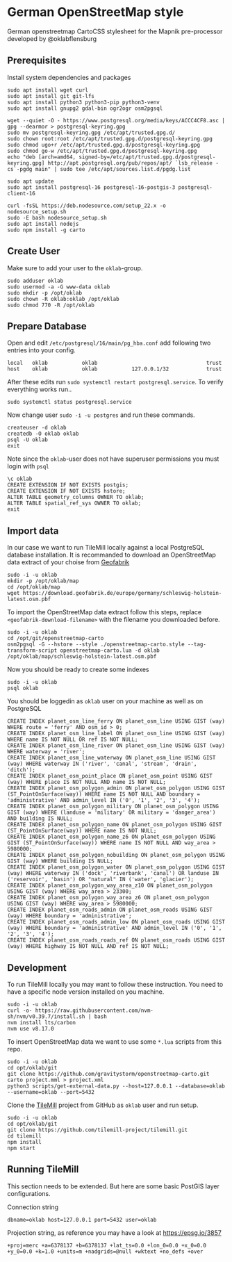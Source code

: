 # German OpenStreetMap style

German openstreetmap CartoCSS stylesheet for the Mapnik pre-processor developed by @oklabflensburg



## Prerequisites

Install system dependencies and packages

```
sudo apt install wget curl
sudo apt install git git-lfs
sudo apt install python3 python3-pip python3-venv
sudo apt install gnupg2 gdal-bin ogr2ogr osm2pgsql

wget --quiet -O - https://www.postgresql.org/media/keys/ACCC4CF8.asc | gpg --dearmor > postgresql-keyring.gpg
sudo mv postgresql-keyring.gpg /etc/apt/trusted.gpg.d/
sudo chown root:root /etc/apt/trusted.gpg.d/postgresql-keyring.gpg
sudo chmod ugo+r /etc/apt/trusted.gpg.d/postgresql-keyring.gpg
sudo chmod go-w /etc/apt/trusted.gpg.d/postgresql-keyring.gpg
echo "deb [arch=amd64, signed-by=/etc/apt/trusted.gpg.d/postgresql-keyring.gpg] http://apt.postgresql.org/pub/repos/apt/ `lsb_release -cs`-pgdg main" | sudo tee /etc/apt/sources.list.d/pgdg.list

sudo apt update
sudo apt install postgresql-16 postgresql-16-postgis-3 postgresql-client-16

curl -fsSL https://deb.nodesource.com/setup_22.x -o nodesource_setup.sh
sudo -E bash nodesource_setup.sh
sudo apt install nodejs
sudo npm install -g carto
```


## Create User

Make sure to add your user to the `oklab`-group.

```
sudo adduser oklab
sudo usermod -a -G www-data oklab
sudo mkdir -p /opt/oklab
sudo chown -R oklab:oklab /opt/oklab
sudo chmod 770 -R /opt/oklab
```


## Prepare Database

Open and edit `/etc/postgresql/16/main/pg_hba.conf` add following two entries into your config.

```
local   oklab           oklab                                   trust
host    oklab           oklab           127.0.0.1/32            trust
```

After these edits run `sudo systemctl restart postgresql.service`. To verify everything works run..

```
sudo systemctl status postgresql.service
```


Now change user `sudo -i -u postgres` and run these commands.

```
createuser -d oklab
createdb -O oklab oklab
psql -U oklab
exit
```

Note since the `oklab`-user does not have superuser permissions you must login with `psql`

```
\c oklab
CREATE EXTENSION IF NOT EXISTS postgis;
CREATE EXTENSION IF NOT EXISTS hstore;
ALTER TABLE geometry_columns OWNER TO oklab;
ALTER TABLE spatial_ref_sys OWNER TO oklab;
exit
```


## Import data

In our case we want to run TileMill locally against a local PostgreSQL database installation.
It is recommanded to download an OpenStreetMap data extract of your choise from [Geofabrik](https://download.geofabrik.de)

```
sudo -i -u oklab
mkdir -p /opt/oklab/map
cd /opt/oklab/map
wget https://download.geofabrik.de/europe/germany/schleswig-holstein-latest.osm.pbf
```


To import the OpenStreetMap data extract follow this steps, replace `<geofabrik-download-filename>` with the filename you downloaded before.

```
sudo -i -u oklab
cd /opt/git/openstreetmap-carto
osm2pgsql -G --hstore --style ./openstreetmap-carto.style --tag-transform-script openstreetmap-carto.lua -d oklab /opt/oklab/map/schleswig-holstein-latest.osm.pbf
```

Now you should be ready to create some indexes

```
sudo -i -u oklab
psql oklab
```

You should be loggedin as `oklab` user on your machine as well as on PostgreSQL

```
CREATE INDEX planet_osm_line_ferry ON planet_osm_line USING GIST (way) WHERE route = 'ferry' AND osm_id > 0;
CREATE INDEX planet_osm_line_label ON planet_osm_line USING GIST (way) WHERE name IS NOT NULL OR ref IS NOT NULL;
CREATE INDEX planet_osm_line_river ON planet_osm_line USING GIST (way) WHERE waterway = 'river';
CREATE INDEX planet_osm_line_waterway ON planet_osm_line USING GIST (way) WHERE waterway IN ('river', 'canal', 'stream', 'drain', 'ditch');
CREATE INDEX planet_osm_point_place ON planet_osm_point USING GIST (way) WHERE place IS NOT NULL AND name IS NOT NULL;
CREATE INDEX planet_osm_polygon_admin ON planet_osm_polygon USING GIST (ST_PointOnSurface(way)) WHERE name IS NOT NULL AND boundary = 'administrative' AND admin_level IN ('0', '1', '2', '3', '4');
CREATE INDEX planet_osm_polygon_military ON planet_osm_polygon USING GIST (way) WHERE (landuse = 'military' OR military = 'danger_area') AND building IS NULL;
CREATE INDEX planet_osm_polygon_name ON planet_osm_polygon USING GIST (ST_PointOnSurface(way)) WHERE name IS NOT NULL;
CREATE INDEX planet_osm_polygon_name_z6 ON planet_osm_polygon USING GIST (ST_PointOnSurface(way)) WHERE name IS NOT NULL AND way_area > 5980000;
CREATE INDEX planet_osm_polygon_nobuilding ON planet_osm_polygon USING GIST (way) WHERE building IS NULL;
CREATE INDEX planet_osm_polygon_water ON planet_osm_polygon USING GIST (way) WHERE waterway IN ('dock', 'riverbank', 'canal') OR landuse IN ('reservoir', 'basin') OR "natural" IN ('water', 'glacier');
CREATE INDEX planet_osm_polygon_way_area_z10 ON planet_osm_polygon USING GIST (way) WHERE way_area > 23300;
CREATE INDEX planet_osm_polygon_way_area_z6 ON planet_osm_polygon USING GIST (way) WHERE way_area > 5980000;
CREATE INDEX planet_osm_roads_admin ON planet_osm_roads USING GIST (way) WHERE boundary = 'administrative';
CREATE INDEX planet_osm_roads_admin_low ON planet_osm_roads USING GIST (way) WHERE boundary = 'administrative' AND admin_level IN ('0', '1', '2', '3', '4');
CREATE INDEX planet_osm_roads_roads_ref ON planet_osm_roads USING GIST (way) WHERE highway IS NOT NULL AND ref IS NOT NULL;
```


## Development

To run TileMill locally you may want to follow these instruction.
You need to have a specific node version installed on you machine.

```
sudo -i -u oklab
curl -o- https://raw.githubusercontent.com/nvm-sh/nvm/v0.39.7/install.sh | bash
nvm install lts/carbon
nvm use v8.17.0
```


To insert OpenStreetMap data we want to use some `*.lua` scripts from this repo.

```
sudo -i -u oklab
cd opt/oklab/git
git clone https://github.com/gravitystorm/openstreetmap-carto.git
carto project.mml > project.xml
python3 scripts/get-external-data.py --host=127.0.0.1 --database=oklab --username=oklab --port=5432
```

Clone the [TileMill](https://tilemill-project.github.io/tilemill/) project from GitHub as `oklab` user and run setup.

```
sudo -i -u oklab
cd opt/oklab/git
git clone https://github.com/tilemill-project/tilemill.git
cd tilemill
npm install
npm start
```



## Running TileMill

This section needs to be extended. But here are some basic PostGIS layer configurations.


Connection string

```
dbname=oklab host=127.0.0.1 port=5432 user=oklab
```

Projection string, as reference you may have a look at https://epsg.io/3857

```
+proj=merc +a=6378137 +b=6378137 +lat_ts=0.0 +lon_0=0.0 +x_0=0.0 +y_0=0.0 +k=1.0 +units=m +nadgrids=@null +wktext +no_defs +over
```
